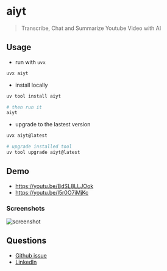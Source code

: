 # aiyt

> Transcribe, Chat and Summarize Youtube Video with AI

## Usage

- run with `uvx`

```bash
uvx aiyt
```

- install locally

```bash
uv tool install aiyt

# then run it
aiyt
```

- upgrade to the lastest version

```bash
uvx aiyt@latest

# upgrade installed tool
uv tool upgrade aiyt@latest
```

## Demo

- https://youtu.be/BdSL8LLJOok
- https://youtu.be/I5r0O7iMjKc

### Screenshots

![screenshot](screenshots/caption.webp)

## Questions

- [Github issue]
- [LinkedIn]

[Github issue]: https://github.com/hoishing/aiyt/issues
[LinkedIn]: https://www.linkedin.com/in/kng2
